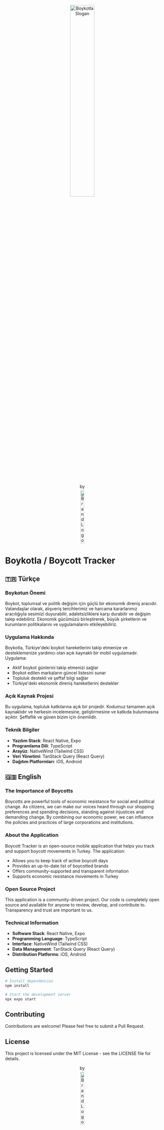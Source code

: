 <div align="center">
  <img src="https://boykot.grkn.dev/slogan.svg" alt="Boykotla Slogan" width="40%" />
  <br />
  <div style="display:flex; flex-direction: column; align-items:center; gap: 4px;" align="center">
  <span>by</span>

  <img src="https://www.grkn.dev/assets/text/gdev_text_light.png" alt="Brand Logo" width="15%" />
  </div>
</div>

# Boykotla / Boycott Tracker

## 🇹🇷 Türkçe

### Boykotun Önemi

Boykot, toplumsal ve politik değişim için güçlü bir ekonomik direniş aracıdır. Vatandaşlar olarak, alışveriş tercihlerimiz ve harcama kararlarımız aracılığıyla sesimizi duyurabilir, adaletsizliklere karşı durabilir ve değişim talep edebiliriz. Ekonomik gücümüzü birleştirerek, büyük şirketlerin ve kurumların politikalarını ve uygulamalarını etkileyebiliriz.

### Uygulama Hakkında

Boykotla, Türkiye'deki boykot hareketlerini takip etmenize ve desteklemenize yardımcı olan açık kaynaklı bir mobil uygulamadır. Uygulama:

- Aktif boykot günlerini takip etmenizi sağlar
- Boykot edilen markaların güncel listesini sunar
- Topluluk destekli ve şeffaf bilgi sağlar
- Türkiye'deki ekonomik direniş hareketlerini destekler

### Açık Kaynak Projesi

Bu uygulama, topluluk katkılarına açık bir projedir. Kodumuz tamamen açık kaynaklıdır ve herkesin incelemesine, geliştirmesine ve katkıda bulunmasına açıktır. Şeffaflık ve güven bizim için önemlidir.

### Teknik Bilgiler

- **Yazılım Stack**: React Native, Expo
- **Programlama Dili**: TypeScript
- **Arayüz**: NativeWind (Tailwind CSS)
- **Veri Yönetimi**: TanStack Query (React Query)
- **Dağıtım Platformları**: iOS, Android

## 🇬🇧 English

### The Importance of Boycotts

Boycotts are powerful tools of economic resistance for social and political change. As citizens, we can make our voices heard through our shopping preferences and spending decisions, standing against injustices and demanding change. By combining our economic power, we can influence the policies and practices of large corporations and institutions.

### About the Application

Boycott Tracker is an open-source mobile application that helps you track and support boycott movements in Turkey. The application:

- Allows you to keep track of active boycott days
- Provides an up-to-date list of boycotted brands
- Offers community-supported and transparent information
- Supports economic resistance movements in Turkey

### Open Source Project

This application is a community-driven project. Our code is completely open source and available for anyone to review, develop, and contribute to. Transparency and trust are important to us.

### Technical Information

- **Software Stack**: React Native, Expo
- **Programming Language**: TypeScript
- **Interface**: NativeWind (Tailwind CSS)
- **Data Management**: TanStack Query (React Query)
- **Distribution Platforms**: iOS, Android

## Getting Started

```bash
# Install dependencies
npm install

# Start the development server
npx expo start
```

## Contributing

Contributions are welcome! Please feel free to submit a Pull Request.

## License

This project is licensed under the MIT License - see the LICENSE file for details.

<div style="display:flex; flex-direction: column; align-items:center; gap: 4px;" align="center">
  <span>by</span>
  
  <img src="https://www.grkn.dev/assets/text/gdev_text_light.png" alt="Brand Logo" width="15%" />
</div>
